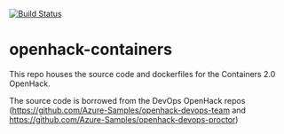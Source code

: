 [![Build Status](https://dev.azure.com/cseeest/OpenHack/_apis/build/status/vyta.openhack-containers?branchName=master)](https://dev.azure.com/cseeest/OpenHack/_build/latest?definitionId=16&branchName=master)

# openhack-containers

This repo houses the source code and dockerfiles for the Containers 2.0 OpenHack. 

The source code is borrowed from the DevOps OpenHack repos (https://github.com/Azure-Samples/openhack-devops-team and https://github.com/Azure-Samples/openhack-devops-proctor)
